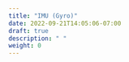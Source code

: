 ```yaml
---
title: "IMU (Gyro)"
date: 2022-09-21T14:05:06-07:00
draft: true
description: " "
weight: 0
---
```


